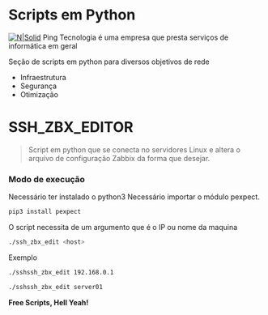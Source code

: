 # Scripts em Python

[![N|Solid](https://static.wixstatic.com/media/a98016_4e23d2aaa99f4712b2fa123f3ef8601f~mv2.png/v1/fill/w_90,h_90,al_c,q_85,usm_0.66_1.00_0.01/__-2.webp)](https://pingtecnologia.com.br/quem-somos)
Ping Tecnologia é uma empresa que presta serviços de informática em geral

Seção de scripts em python para diversos objetivos de rede

  - Infraestrutura
  - Segurança
  - Otimização

# SSH_ZBX_EDITOR

> Script em python que se conecta no servidores Linux e altera
> o arquivo de configuração Zabbix da forma que desejar.

### Modo de execução

Necessário ter instalado o python3
Necessário importar o módulo pexpect.
```sh
pip3 install pexpect
```

O script necessita de um argumento que é o IP ou nome da maquina

```sh
./ssh_zbx_edit <host>
```

Exemplo

```sh
./sshssh_zbx_edit 192.168.0.1
```
```sh
./sshssh_zbx_edit server01
```


**Free Scripts, Hell Yeah!**


